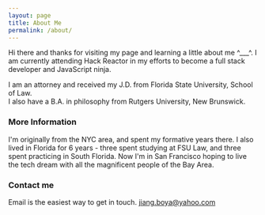 ```yaml
---
layout: page
title: About Me
permalink: /about/
---
```


Hi there and thanks for visiting my page and learning a little about me ^___^.
I am currently attending Hack Reactor in my efforts to become a full stack developer and JavaScript ninja.

I am an attorney and received my J.D. from Florida State University, School of Law.  
I also have a B.A. in philosophy from Rutgers University, New Brunswick. 


### More Information

I'm originally from the NYC area, and spent my formative years there. I also lived in Florida for 6 years - three spent studying at FSU Law, and three spent practicing in South Florida. Now I'm in San Francisco hoping to live the tech dream with all the magnificent people of the Bay Area.


### Contact me

Email is the easiest way to get in touch.
[jiang.boya@yahoo.com](mailto:jiang.boya@yahoo.com)